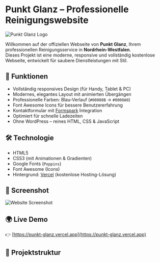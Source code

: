 # Punkt Glanz – Professionelle Reinigungswebsite

![Punkt Glanz Logo](https://i.ibb.co/x8D06Wxx/IMG-20250810-WA0014.jpg)

Willkommen auf der offiziellen Webseite von **Punkt Glanz**, Ihrem professionellen Reinigungsservice in **Nordrhein-Westfalen**.  
Dieses Projekt ist eine moderne, responsive und vollständig kostenlose Webseite, entwickelt für saubere Dienstleistungen mit Stil.

## 🌟 Funktionen
- Vollständig responsives Design (für Handy, Tablet & PC)
- Modernes, elegantes Layout mit animierten Übergängen
- Professionelle Farben: Blau-Verlauf (`#00008B` → `#0000A0`)
- Font Awesome Icons für bessere Benutzererfahrung
- Kontaktformular mit [Formspark](https://formspark.io) Integration
- Optimiert für schnelle Ladezeiten
- Ohne WordPress – reines HTML, CSS & JavaScript

## 🛠️ Technologie
- HTML5
- CSS3 (mit Animationen & Gradienten)
- Google Fonts (`Poppins`)
- Font Awesome (Icons)
- Hintergrund: [Vercel](https://vercel.com) (kostenlose Hosting-Lösung)

## 📸 Screenshot
![Website Screenshot](https://i.ibb.co/x8D06Wxx/IMG-20250810-WA0014.jpg)

## 🌍 Live Demo
👉 [https://punkt-glanz.vercel.app](https://punkt-glanz.vercel.app)

## 📂 Projektstruktur